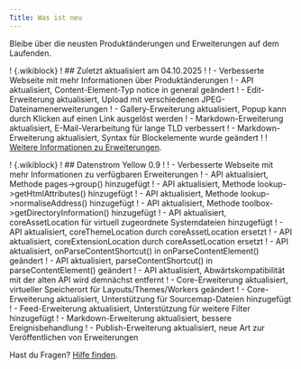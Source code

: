 ```yaml
---
Title: Was ist neu
---
```

Bleibe über die neusten Produktänderungen und Erweiterungen auf dem Laufenden.

! {.wikiblock}
! ## Zuletzt aktualisiert am 04.10.2025
!
! - Verbesserte Webseite mit mehr Informationen über Produktänderungen
! - API aktualisiert, Content-Element-Typ notice in general geändert
! - Edit-Erweiterung aktualisiert, Upload mit verschiedenen JPEG-Dateinamenerweiterungen
! - Gallery-Erweiterung aktualisiert, Popup kann durch Klicken auf einen Link ausgelöst werden
! - Markdown-Erweiterung aktualisiert, E-Mail-Verarbeitung für lange TLD verbessert
! - Markdown-Erweiterung aktualisiert, Syntax für Blockelemente wurde geändert
! 
! [Weitere Informationen zu Erweiterungen](https://github.com/annaesvensson/yellow-update/tree/main/README-de.md).

! {.wikiblock}
! ## Datenstrom Yellow 0.9
!
! - Verbesserte Webseite mit mehr Informationen zu verfügbaren Erweiterungen
! - API aktualisiert, Methode pages->group() hinzugefügt
! - API aktualisiert, Methode lookup->getHtmlAttributes() hinzugefügt
! - API aktualisiert, Methode lookup->normaliseAddress() hinzugefügt
! - API aktualisiert, Methode toolbox->getDirectoryInformation() hinzugefügt
! - API aktualisiert, coreAssetLocation für virtuell zugeordnete Systemdateien hinzugefügt
! - API aktualisiert, coreThemeLocation durch coreAssetLocation ersetzt
! - API aktualisiert, coreExtensionLocation durch coreAssetLocation ersetzt
! - API aktualisiert, onParseContentShortcut() in onParseContentElement() geändert
! - API aktualisiert, parseContentShortcut() in parseContentElement() geändert
! - API aktualisiert, Abwärtskompatibilität mit der alten API wird demnächst entfernt
! - Core-Erweiterung aktualisiert, virtueller Speicherort für Layouts/Themes/Workers geändert
! - Core-Erweiterung aktualisiert, Unterstützung für Sourcemap-Dateien hinzugefügt
! - Feed-Erweiterung aktualisiert, Unterstützung für weitere Filter hinzugefügt
! - Markdown-Erweiterung aktualisiert, bessere Ereignisbehandlung
! - Publish-Erweiterung aktualisiert, neue Art zur Veröffentlichen von Erweiterungen

Hast du Fragen? [Hilfe finden](.).

